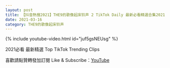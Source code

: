 ```yaml
---
layout: post
title: 【抖音熱搜2021】THE9的歌像起床铃声 2 TikTok Daily 最新必看精選合集2021 03 16
date: 2021-03-16
category: THE9的歌像起床铃声
---
```


{% include youtube-video.html id="juf5gsNEUsg" %}

2021必看 最新精選 Top TikTok Trending Clips

喜歡請點贊轉發加訂閱 Like & Subscribe：[YouTube](https://www.youtube.com/channel/UCAoR7VcanIPd04uEq_GIylA/videos)

